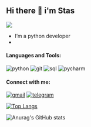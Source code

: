 ## Hi there 👋 i'm Stas
![](https://komarev.com/ghpvc/?username=MalakhovStas&color=0563AF)

* I’m a python developer
* 
#### Languages and Tools: 
![python](https://img.shields.io/badge/-Python-121212?style=for-the-badge&logo=python&logoColor=0563AF)
![git](https://img.shields.io/badge/-Git-121212?style=for-the-badge&logo=git&logoColor=E94E31)
![sql](https://img.shields.io/badge/-SQL-121212?style=for-the-badge&logo=mysql&logoColor=007D7D)
![pycharm](https://img.shields.io/badge/-IDE_PyCharm-121212?style=for-the-badge&logo=PyCharm&logoColor=FD7F19)

#### Connect with me:
[![gmail](https://img.shields.io/badge/-gmail-121212?style=for-the-badge&logo=gmail&logoColor=34A853)](mailto:ff9147782@gmail.com?subject=Message%20from%20your%20GitHub%20profile "ff9147782@gmail.com")
[![telegram](https://img.shields.io/badge/-telegram-121212?style=for-the-badge&logo=telegram&logoColor=1288C4)](https://t.me/i_am_a_telegram_user)

[![Top Langs](https://github-readme-stats.vercel.app/api/top-langs/?username=MalakhovStas&layout=compact&theme=gruvbox)](https://github.com/anuraghazra/github-readme-stats)

![Anurag's GitHub stats](https://github-readme-stats.vercel.app/api?username=MalakhovStas&show_icons=true&theme=gruvbox&show_owner=true)
